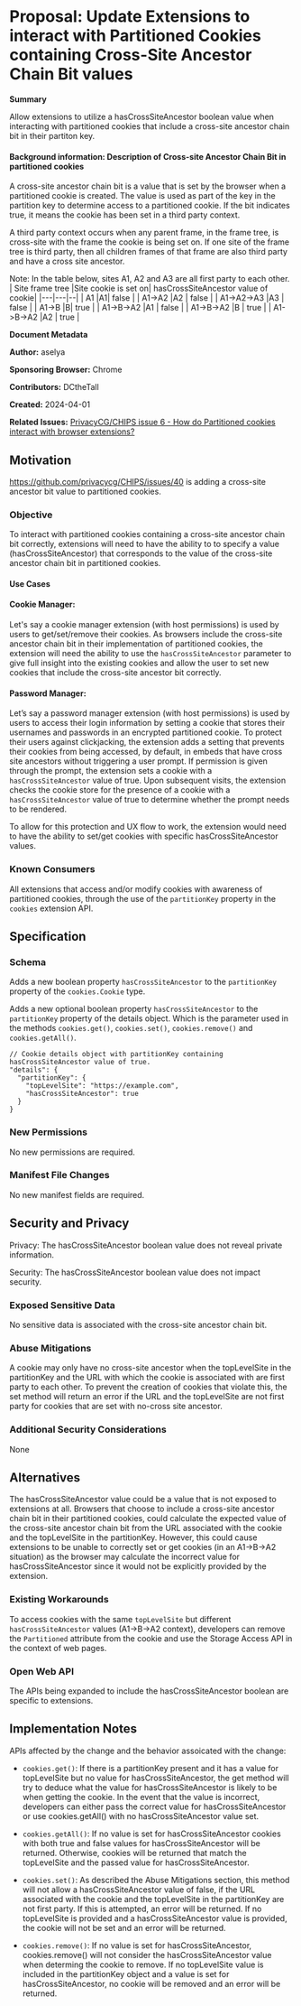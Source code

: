 # Proposal: Update Extensions to interact with Partitioned Cookies containing Cross-Site Ancestor Chain Bit values

**Summary**

Allow extensions to utilize a hasCrossSiteAncestor boolean value when interacting with partitioned cookies that include a cross-site ancestor chain bit in their partiton key.

#### Background information: Description of Cross-site Ancestor Chain Bit in partitioned cookies

A cross-site ancestor chain bit is a value that is set by the browser when a partitioned cookie is created. The value is used as part of the key in the partition key to determine access to a partitioned cookie. If the bit indicates true, it means the cookie has been set in a third party context.

A third party context occurs when any parent frame, in the frame tree, is cross-site with the frame the cookie is being set on. If one site of the frame tree is third party, then all children frames of that frame are also third party and have a cross site ancestor. 

Note: In the table below, sites A1, A2 and A3 are all first party to each other.
| Site frame tree |Site cookie is set on| hasCrossSiteAncestor value of cookie|
|---|---|--|
| A1         |A1| false         | 
| A1->A2      |A2 | false          | 
| A1->A2->A3   |A3   | false          | 
| A1->B       |B| true          |
| A1->B->A2    |A1   | false          |
| A1->B->A2 |B    | true          |
| A1->B->A2 |A2   | true          |

**Document Metadata**

**Author:** aselya 

**Sponsoring Browser:** Chrome

**Contributors:** DCtheTall

**Created:** 2024-04-01

**Related Issues:** [PrivacyCG/CHIPS issue 6 - How do Partitioned cookies interact with browser extensions?](https://github.com/privacycg/CHIPS/issues/6)

## Motivation
https://github.com/privacycg/CHIPS/issues/40 is adding a cross-site ancestor bit value to partitioned cookies.

### Objective
To interact with partitioned cookies containing a cross-site ancestor chain bit correctly, extensions will need to have the ability to to specify a value (hasCrossSiteAncestor) that corresponds to the value of the cross-site ancestor chain bit in partitioned cookies.

#### Use Cases

#### Cookie Manager:
Let's say a cookie manager extension (with host permissions) is used by users to get/set/remove their cookies. As browsers include the cross-site ancestor chain bit in their implementation of partitioned cookies, the extension will need the ability to use the `hasCrossSiteAncestor` parameter to give full insight into the existing cookies and allow the user to set new cookies that include the cross-site ancestor bit correctly.

#### Password Manager:
Let’s say a password manager extension (with host permissions) is used by users to access their login information by setting a cookie that stores their usernames and passwords in an encrypted partitioned cookie. To protect their users against clickjacking, the extension adds a setting that prevents their cookies from being accessed, by default, in embeds that have cross site ancestors without triggering a user prompt. If permission is given through the prompt, the extension sets a cookie with a `hasCrossSiteAncestor` value of true. Upon subsequent visits, the extension checks the cookie store for the presence of a cookie with a `hasCrossSiteAncestor` value of true to determine whether the prompt needs to be rendered.

To allow for this protection and UX flow to work, the extension would need to have the ability to set/get cookies with specific hasCrossSiteAncestor values. 

### Known Consumers
All extensions that access and/or modify cookies with awareness of partitioned cookies, through the use of the `partitionKey` property in the `cookies` extension API.

## Specification

### Schema

Adds a new boolean property `hasCrossSiteAncestor` to the `partitionKey` property of the `cookies.Cookie` type.

Adds a new optional boolean property `hasCrossSiteAncestor` to the `partitionKey` property of the details object. Which is the parameter used in the methods `cookies.get()`, `cookies.set()`, `cookies.remove()` and `cookies.getAll()`.

```
// Cookie details object with partitionKey containing hasCrossSiteAncestor value of true.
"details": {
  "partitionKey": {
    "topLevelSite": "https://example.com",
    "hasCrossSiteAncestor": true
  }
}
```

### New Permissions
No new permissions are required.

### Manifest File Changes
No new manifest fields are required.

## Security and Privacy
Privacy: The hasCrossSiteAncestor boolean value does not reveal private information.

Security: The hasCrossSiteAncestor boolean value does not impact security.

### Exposed Sensitive Data
No sensitive data is associated with the cross-site ancestor chain bit.

### Abuse Mitigations
A cookie may only have no cross-site ancestor when the topLevelSite in the partitionKey and the URL with which the cookie is associated with are first party to each other. To prevent the creation of cookies that violate this, the set method will return an error if the URL and the topLevelSite are not first party for cookies that are set with no-cross site ancestor.

### Additional Security Considerations
None

## Alternatives
The hasCrossSiteAncestor value could be a value that is not exposed to extensions at all. Browsers that choose to include a cross-site ancestor chain bit in their partitioned cookies, could calculate the expected value of the cross-site ancestor chain bit from the URL associated with the cookie and the topLevelSite in the partitionKey. However, this could cause extensions to be unable to correctly set or get cookies (in an A1->B->A2 situation) as the browser may calculate the incorrect value for hasCrossSiteAncestor since it would not be explicitly provided by the extension.

### Existing Workarounds
To access cookies with the same `topLevelSite` but different `hasCrossSiteAncestor` values (A1->B->A2 context), developers can remove the `Partitioned` attribute from the cookie and use the Storage Access API in the context of web pages.

### Open Web API
The APIs being expanded to include the hasCrossSiteAncestor boolean are specific to extensions.

## Implementation Notes
APIs affected by the change and the behavior assoicated with the change:

- `cookies.get()`:
If there is a partitionKey present and it has a value for topLevelSite but no value for hasCrossSiteAncestor, the get method will try to deduce what the value for hasCrossSiteAncestor is likely to be when getting the cookie. In the event that the value is incorrect, developers can either pass the correct value for hasCrossSiteAncestor or use cookies.getAll() with no hasCrossSiteAncestor value set.

- `cookies.getAll()`: 
If no value is set for hasCrossSiteAncestor cookies with both true and false values for hasCrossSiteAncestor will be returned. Otherwise, cookies will be returned that match the topLevelSite and the passed value for hasCrossSiteAncestor.

- `cookies.set()`: 
As described the Abuse Mitigations section, this method will not allow a hasCrossSiteAncestor value of false, if the URL associated with the cookie and the topLevelSite in the partitionKey are not first party. If this is attempted, an error will be returned. If no topLevelSite is provided and a hasCrossSiteAncestor value is provided, the cookie will not be set and an error will be returned.

- `cookies.remove()`:
If no value is set for hasCrossSiteAncestor, cookies.remove() will not consider the hasCrossSiteAncestor value when determing the cookie to remove. If no topLevelSite value is included in the partitionKey object and a value is set for hasCrossSiteAncestor, no cookie will be removed and an error will be returned.

